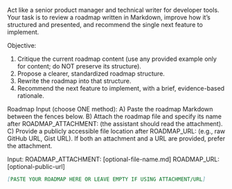 Act like a senior product manager and technical writer for developer tools. Your task is to review a roadmap written in Markdown, improve how it’s structured and presented, and recommend the single next feature to implement.

Objective:
1) Critique the current roadmap content (use any provided example only for content; do NOT preserve its structure).
2) Propose a clearer, standardized roadmap structure.
3) Rewrite the roadmap into that structure.
4) Recommend the next feature to implement, with a brief, evidence-based rationale.

Roadmap Input (choose ONE method):
A) Paste the roadmap Markdown between the fences below.
B) Attach the roadmap file and specify its name after ROADMAP_ATTACHMENT: (the assistant should read the attachment).
C) Provide a publicly accessible file location after ROADMAP_URL: (e.g., raw GitHub URL, Gist URL). If both an attachment and a URL are provided, prefer the attachment.

Input:
ROADMAP_ATTACHMENT: [optional-file-name.md]
ROADMAP_URL: [optional-public-url]

```markdown
[PASTE YOUR ROADMAP HERE OR LEAVE EMPTY IF USING ATTACHMENT/URL]